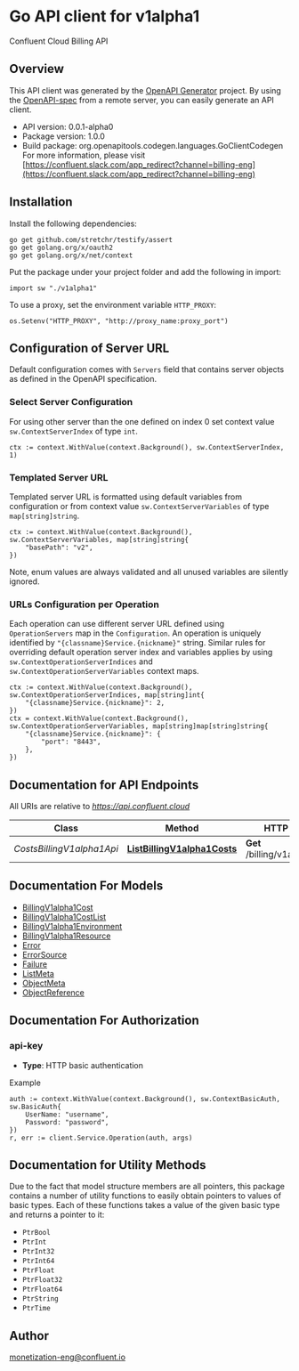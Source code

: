 # Go API client for v1alpha1

Confluent Cloud Billing API


## Overview
This API client was generated by the [OpenAPI Generator](https://openapi-generator.tech) project.  By using the [OpenAPI-spec](https://www.openapis.org/) from a remote server, you can easily generate an API client.

- API version: 0.0.1-alpha0
- Package version: 1.0.0
- Build package: org.openapitools.codegen.languages.GoClientCodegen
For more information, please visit [https://confluent.slack.com/app_redirect?channel=billing-eng](https://confluent.slack.com/app_redirect?channel=billing-eng)

## Installation

Install the following dependencies:

```shell
go get github.com/stretchr/testify/assert
go get golang.org/x/oauth2
go get golang.org/x/net/context
```

Put the package under your project folder and add the following in import:

```golang
import sw "./v1alpha1"
```

To use a proxy, set the environment variable `HTTP_PROXY`:

```golang
os.Setenv("HTTP_PROXY", "http://proxy_name:proxy_port")
```

## Configuration of Server URL

Default configuration comes with `Servers` field that contains server objects as defined in the OpenAPI specification.

### Select Server Configuration

For using other server than the one defined on index 0 set context value `sw.ContextServerIndex` of type `int`.

```golang
ctx := context.WithValue(context.Background(), sw.ContextServerIndex, 1)
```

### Templated Server URL

Templated server URL is formatted using default variables from configuration or from context value `sw.ContextServerVariables` of type `map[string]string`.

```golang
ctx := context.WithValue(context.Background(), sw.ContextServerVariables, map[string]string{
	"basePath": "v2",
})
```

Note, enum values are always validated and all unused variables are silently ignored.

### URLs Configuration per Operation

Each operation can use different server URL defined using `OperationServers` map in the `Configuration`.
An operation is uniquely identified by `"{classname}Service.{nickname}"` string.
Similar rules for overriding default operation server index and variables applies by using `sw.ContextOperationServerIndices` and `sw.ContextOperationServerVariables` context maps.

```
ctx := context.WithValue(context.Background(), sw.ContextOperationServerIndices, map[string]int{
	"{classname}Service.{nickname}": 2,
})
ctx = context.WithValue(context.Background(), sw.ContextOperationServerVariables, map[string]map[string]string{
	"{classname}Service.{nickname}": {
		"port": "8443",
	},
})
```

## Documentation for API Endpoints

All URIs are relative to *https://api.confluent.cloud*

Class | Method | HTTP request | Description
------------ | ------------- | ------------- | -------------
*CostsBillingV1alpha1Api* | [**ListBillingV1alpha1Costs**](docs/CostsBillingV1alpha1Api.md#listbillingv1alpha1costs) | **Get** /billing/v1alpha1/costs | List of Costs


## Documentation For Models

 - [BillingV1alpha1Cost](docs/BillingV1alpha1Cost.md)
 - [BillingV1alpha1CostList](docs/BillingV1alpha1CostList.md)
 - [BillingV1alpha1Environment](docs/BillingV1alpha1Environment.md)
 - [BillingV1alpha1Resource](docs/BillingV1alpha1Resource.md)
 - [Error](docs/Error.md)
 - [ErrorSource](docs/ErrorSource.md)
 - [Failure](docs/Failure.md)
 - [ListMeta](docs/ListMeta.md)
 - [ObjectMeta](docs/ObjectMeta.md)
 - [ObjectReference](docs/ObjectReference.md)


## Documentation For Authorization



### api-key

- **Type**: HTTP basic authentication

Example

```golang
auth := context.WithValue(context.Background(), sw.ContextBasicAuth, sw.BasicAuth{
    UserName: "username",
    Password: "password",
})
r, err := client.Service.Operation(auth, args)
```


## Documentation for Utility Methods

Due to the fact that model structure members are all pointers, this package contains
a number of utility functions to easily obtain pointers to values of basic types.
Each of these functions takes a value of the given basic type and returns a pointer to it:

* `PtrBool`
* `PtrInt`
* `PtrInt32`
* `PtrInt64`
* `PtrFloat`
* `PtrFloat32`
* `PtrFloat64`
* `PtrString`
* `PtrTime`

## Author

monetization-eng@confluent.io

